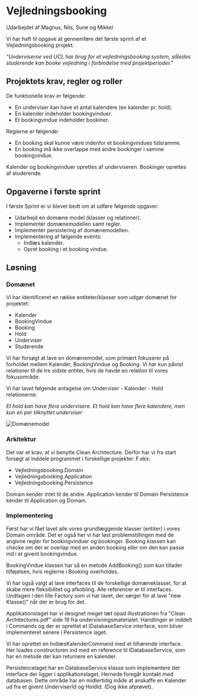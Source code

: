 # Vejledningsbooking

Udarbejdet af Magnus, Nils, Sune og Mikkel

Vi har haft til opgave at gennemføre det første sprint af et Vejledningsbooking projekt. 

*"Underviserne ved UCL har brug for et vejledningsbooking system, således studerende kan booke vejledning i forbindelse med projektperioder."*

## Projektets krav, regler og roller

De funktionelle krav er følgende:
- En underviser kan have et antal kalendere (en kalender pr. hold).
- En kalender indeholder bookingvinduer.
- Et bookingvindue indeholder bookiner.

Reglerne er følgende:
- En booking skal kunne være indenfor et bookingvindues tidsramme.
- En booking må ikke overlappe med andre bookinger i samme bookingvindue.

Kalender og bookingvinduer oprettes af underviseren.
Bookinger oprettes af studerende.

## Opgaverne i første sprint

I første Sprint er vi blevet bedt om at udføre følgende opgaver:

* Udarbejd en domæne model (klasser og relationer).
* Implementér domænemodellen samt regler.
* Implementér persistering af domænemodellen.
* Implementering af følgende events:
  * Indlæs kalender.
  * Opret booking i et booking vindue.


## Løsning

### Domænet

Vi har identificeret en række entiteter/klasser som udgør domænet for projektet:

* Kalender
* BookingVindue
* Booking
* Hold
* Underviser
* Studerende

Vi har forsøgt at lave en domænemodel, som primært fokuserer på forholdet mellem Kalender, BookingVindue og Booking. Vi har kun påvist relationer til de tre sidste entiter, hvis de havde en relation til vores fokusområde.

Vi har lavet følgende antagelse om Underviser - Kalender - Hold relationerne:

*Et hold kan have flere undervisere. Et hold kan have flere kalendere, men kun én per tilknyttet underviser*


![Domænemodel](/design/Domænemodel.png)


### Arkitektur

Det var et krav, at vi benytte Clean Architecture. 
Derfor har vi fra start forsøgt at inddele programmet i forskellige projekter.
F.eks:
* Vejledningsbooking.Domain
* Vejledningsbooking.Application
* Vejledningsbooking.Persistence

Domain kender intet til de andre.
Application kender til Domain
Persistence kender til Application og Domain.


### Implementering

Først har vi fået lavet alle vores grundlæggende klasser (entiter) i vores Domain område. Det er også her vi har løst problemstillingen med de angivne regler for bookingvinduer og bookinger. Booking klassen kan checke om der er overlap med en anden booking eller om den kan passe ind i et givent bookingvindue.

BookingVindue klassen har så en metode AddBooking() som kun tillader tilføjelsen, hvis reglerne i Booking overholdes.

Vi har også valgt at lave interfaces til de forskellige domæneklasser, for at skabe mere fleksibilitet og afkobling. Alle referencer er til interfaces.
Undtagen i den lille Factory som vi har lavet, der sørger for at lave "new Klasse()" når der er brug for det.


Applikationslaget har vi designet meget tæt opad illustrationen fra "Clean Architectures.pdf" side 19 fra undervisningsmaterialet.
Handlinger er inddelt i Commands og der er oprettet et IDatabaseService interface, som bliver implementeret senere i Persistence laget.

Vi har oprettet en IndlæsKalenderCommand med et tilhørende interface. Her loades constructoren ind med en reference til IDatabaseService, som har en metode der kan returnere en kalender.


Persistencelaget har en DatabaseService klasse som implementere det interface der ligger i applikationslaget. Hernede foregår kontakt med databasen. Dette område har en midlertidig måde at anskaffe en Kalender ud fra et givent UnderviserId og HoldId. (Dog ikke afprøvet).
